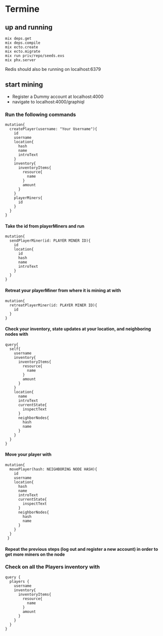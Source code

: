 # Termine

## up and running
```
mix deps.get
mix deps.compile
mix ecto.create
mix ecto.migrate
mix run priv/repo/seeds.exs
mix phx.server
```
Redis should also be running on localhost:6379

## start mining
- Register a Dummy account at localhost:4000
- navigate to localhost:4000/graphiql
### Run the following commands
```
mutation{
  createPlayer(username: "Your Username"){
    id
    username
    location{
      hash
      name
      introText
    }
    inventory{
      inventoryItems{
        resource{
          name
        }
        amount
      }
    }
    playerMiners{
      id
    }
  }
}
```
#### Take the id from playerMiners and run
```
mutation{
  sendPlayerMiner(id: PLAYER MINER ID){
    id
    location{
      id
      hash
      name
      introText
    }
  }
}
```

#### Retreat your playerMiner from where it is mining at with
```
mutation{
  retreatPlayerMiner(id: PLAYER MINER ID){
    id
  }
}
```

#### Check your inventory, state updates at your location, and neighboring nodes with
```
query{
  self{
    username
    inventory{
      inventoryItems{
        resource{
          name
        }
        amount
      }
    }
    location{
      name
      introText
      currentState{
        inspectText
      }
      neighborNodes{
        hash
        name
      }
    }
  }
}
```

#### Move your player with 
```
mutation{
  movePlayer(hash: NEIGHBORING NODE HASH){
    id
    username
    location{
      hash
      name
      introText
      currentState{
        inspectText
      }
      neighborNodes{
        hash
        name
      }
    }
  }
 }
```


#### Repeat the previous steps (log out and register a new account) in order to get more miners on the node

### Check on all the Players inventory with
```
query {
  players {
    username
    inventory{
      inventoryItems{
        resource{
          name
        }
        amount
      }
    }
  }
}
```
